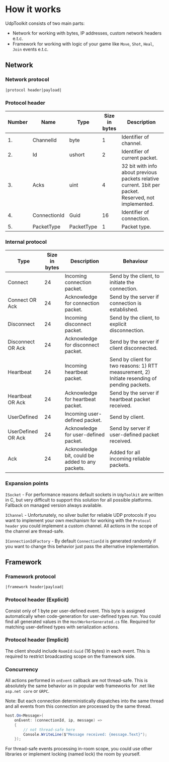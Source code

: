 # How it works

UdpToolkit consists of two main parts:
- Network for working with bytes, IP addresses, custom network headers e.t.c. 
- Framework for working with logic of your game like `Move`, `Shot`, `Heal`, `Join` events e.t.c.   

## Network

### Network protocol

`|protocol header|payload|`

### Protocol header

| Number  | Name         | Type        | Size in bytes | Description                                                                                            |
| ------- | ------------ | ----------- | ------------- |------------------------------------------------------------------------------------------------------- |
| 1.      | ChannelId    | byte        | 1             | Identifier of channel.                                                                                 |
| 2.      | Id           | ushort      | 2             | Identifier of current packet.                                                                          |
| 3.      | Acks         | uint        | 4             | 32 bit with info about previous packets relative current. 1bit per packet. Reserved, not implemented.  |
| 4.      | ConnectionId | Guid        | 16            | Identifier of connection.                                                                              |
| 5.      | PacketType   | PacketType  | 1             | Packet type.                                                                                           |

### Internal protocol

| Type               | Size in bytes | Description                                     | Behaviour                                                                                     |
| ------------------ | ------------- |------------------------------------------------ | --------------------------------------------------------------------------------------------- |
| Connect            | 24            | Incoming connection packet.                     | Send by the client, to initiate the connection.                                               |
| Connect OR Ack     | 24            | Acknowledge for connection packet.              | Send by the server if connection is established.                                              |
| Disconnect         | 24            | Incoming disconnect packet.                     | Send by the client, to explicit disconnection.                                                |                                                             
| Disconnect OR Ack  | 24            | Acknowledge for disconnect packet.              | Send by the server if client disconnected.                                                    |
| Heartbeat          | 24            | Incoming heartbeat packet.                      | Send by client for two reasons: 1) RTT measurement, 2) Initiate resending of pending packets. |
| Heartbeat OR Ack   | 24            | Acknowledge for heartbeat packet.               | Send by the server if heartbeat packet received.                                              |
| UserDefined        | 24            | Incoming user-defined packet.                   | Send by client.                                                                               |
| UserDefined OR Ack | 24            | Acknowledge for user-defined packet.            | Send by server if user-defined packet received.                                               |
| Ack                | 24            | Acknowledge bit, could be added to any packets. | Added for all incoming reliable packets.                                                      |

### Expansion points

`ISocket` - For performance reasons default sockets in `UdpToolkit` are written in C, but very difficult to support this solution for all possible platforms. Fallback on managed version always available.

`IChannel` - Unfortunately, no silver bullet for reliable UDP protocols if you want to implement your own mechanism for working with the `Protocol header` you could implement a custom channel. All actions in the scope of the channel are thread-safe.

`IConnectionIdFactory` - By default `ConnectionId` is generated randomly if you want to change this behavior just pass the alternative implementation.
## Framework

### Framework protocol

`|framework header|payload|`

### Protocol header (Explicit)

Consist only of 1 byte per user-defined event. This byte is assigned automatically when code-generation for user-defined types run. You could find all generated values in the `HostWorkerGenerated.cs` file.
Required for matching user-defined types with serialization actions.

### Protocol header (Implicit)

The client should include `RoomId:Guid` (16 bytes) in each event. This is required to restrict broadcasting scope on the framework side.

### Concurrency

All actions performed in `onEvent` callback are not thread-safe. This is absolutely the same behavior as in popular web frameworks for .net like `asp.net core` or `GRPC`.

Note: But each connection deterministically dispatches into the same thread and all events from this connection are processed by the same thread.
```c#
host.On<Message>(
    onEvent: (connectionId, ip, message) =>
    {
        // not thread-safe here
        Console.WriteLine($"Message received: {message.Text}");
    });
```

For thread-safe events processing in-room scope, you could use other libraries or implement locking (named lock) the room by yourself.